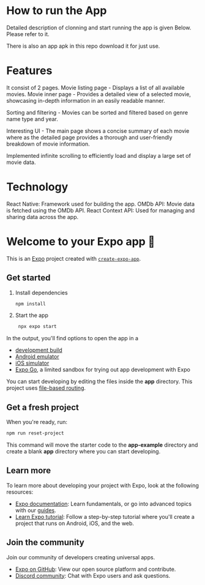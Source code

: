 # How to run the App
Detailed description of clonning and start running the app is given Below. Please refer to it.

There is also an app apk in this repo download it for just use.

# Features

It consist of 2 pages.
Movie listing page - Displays a list of all available movies.
Movie inner page - Provides a detailed view of a selected movie, showcasing in-depth information in an easily readable manner.

Sorting and filtering - Movies can be sorted and filtered based on genre name type and year.

Interesting UI - The main page shows a concise summary of each movie where as the detailed page provides a thorough and user-friendly breakdown of movie information.

Implemented infinite scrolling to efficiently load and display a large set of movie data.

# Technology
React Native: Framework used for building the app.
OMDb API: Movie data is fetched using the OMDb API.
React Context API: Used for managing and sharing data across the app.






# Welcome to your Expo app 👋

This is an [Expo](https://expo.dev) project created with [`create-expo-app`](https://www.npmjs.com/package/create-expo-app).

## Get started

1. Install dependencies

   ```bash
   npm install
   ```

2. Start the app

   ```bash
    npx expo start
   ```

In the output, you'll find options to open the app in a

- [development build](https://docs.expo.dev/develop/development-builds/introduction/)
- [Android emulator](https://docs.expo.dev/workflow/android-studio-emulator/)
- [iOS simulator](https://docs.expo.dev/workflow/ios-simulator/)
- [Expo Go](https://expo.dev/go), a limited sandbox for trying out app development with Expo

You can start developing by editing the files inside the **app** directory. This project uses [file-based routing](https://docs.expo.dev/router/introduction).

## Get a fresh project

When you're ready, run:

```bash
npm run reset-project
```

This command will move the starter code to the **app-example** directory and create a blank **app** directory where you can start developing.

## Learn more

To learn more about developing your project with Expo, look at the following resources:

- [Expo documentation](https://docs.expo.dev/): Learn fundamentals, or go into advanced topics with our [guides](https://docs.expo.dev/guides).
- [Learn Expo tutorial](https://docs.expo.dev/tutorial/introduction/): Follow a step-by-step tutorial where you'll create a project that runs on Android, iOS, and the web.

## Join the community

Join our community of developers creating universal apps.

- [Expo on GitHub](https://github.com/expo/expo): View our open source platform and contribute.
- [Discord community](https://chat.expo.dev): Chat with Expo users and ask questions.

